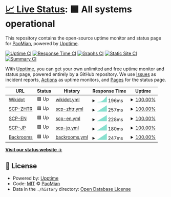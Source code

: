 # [📈 Live Status](https://PaoMian0806.github.io/Pao-Upptime-Test): <!--live status--> **🟩 All systems operational**

This repository contains the open-source uptime monitor and status page for [PaoMian](https://PaoMian0806.github.io/Pao-Upptime-Test), powered by [Upptime](https://github.com/upptime/upptime).

[![Uptime CI](https://github.com/PaoMian0806/Pao-Upptime-Test/workflows/Uptime%20CI/badge.svg)](https://github.com/PaoMian0806/Pao-Upptime-Test/actions?query=workflow%3A%22Uptime+CI%22)
[![Response Time CI](https://github.com/PaoMian0806/Pao-Upptime-Test/workflows/Response%20Time%20CI/badge.svg)](https://github.com/PaoMian0806/Pao-Upptime-Test/actions?query=workflow%3A%22Response+Time+CI%22)
[![Graphs CI](https://github.com/PaoMian0806/Pao-Upptime-Test/workflows/Graphs%20CI/badge.svg)](https://github.com/PaoMian0806/Pao-Upptime-Test/actions?query=workflow%3A%22Graphs+CI%22)
[![Static Site CI](https://github.com/PaoMian0806/Pao-Upptime-Test/workflows/Static%20Site%20CI/badge.svg)](https://github.com/PaoMian0806/Pao-Upptime-Test/actions?query=workflow%3A%22Static+Site+CI%22)
[![Summary CI](https://github.com/PaoMian0806/Pao-Upptime-Test/workflows/Summary%20CI/badge.svg)](https://github.com/PaoMian0806/Pao-Upptime-Test/actions?query=workflow%3A%22Summary+CI%22)

With [Upptime](https://upptime.js.org), you can get your own unlimited and free uptime monitor and status page, powered entirely by a GitHub repository. We use [Issues](https://github.com/PaoMian0806/Pao-Upptime-Test/issues) as incident reports, [Actions](https://github.com/PaoMian0806/Pao-Upptime-Test/actions) as uptime monitors, and [Pages](https://PaoMian0806.github.io/Pao-Upptime-Test) for the status page.

<!--start: status pages-->
<!-- This summary is generated by Upptime (https://github.com/upptime/upptime) -->
<!-- Do not edit this manually, your changes will be overwritten -->
<!-- prettier-ignore -->
| URL | Status | History | Response Time | Uptime |
| --- | ------ | ------- | ------------- | ------ |
| <img alt="" src="https://icons.duckduckgo.com/ip3/www.wikidot.com.ico" height="13"> [Wikidot](https://www.wikidot.com) | 🟩 Up | [wikidot.yml](https://github.com/PaoMian0806/Pao-Upptime-Test/commits/HEAD/history/wikidot.yml) | <details><summary><img alt="Response time graph" src="./graphs/wikidot/response-time-week.png" height="20"> 196ms</summary><br><a href="https://PaoMian0806.github.io/Pao-Upptime-Test/history/wikidot"><img alt="Response time 196" src="https://img.shields.io/endpoint?url=https%3A%2F%2Fraw.githubusercontent.com%2FPaoMian0806%2FPao-Upptime-Test%2FHEAD%2Fapi%2Fwikidot%2Fresponse-time.json"></a><br><a href="https://PaoMian0806.github.io/Pao-Upptime-Test/history/wikidot"><img alt="24-hour response time 196" src="https://img.shields.io/endpoint?url=https%3A%2F%2Fraw.githubusercontent.com%2FPaoMian0806%2FPao-Upptime-Test%2FHEAD%2Fapi%2Fwikidot%2Fresponse-time-day.json"></a><br><a href="https://PaoMian0806.github.io/Pao-Upptime-Test/history/wikidot"><img alt="7-day response time 196" src="https://img.shields.io/endpoint?url=https%3A%2F%2Fraw.githubusercontent.com%2FPaoMian0806%2FPao-Upptime-Test%2FHEAD%2Fapi%2Fwikidot%2Fresponse-time-week.json"></a><br><a href="https://PaoMian0806.github.io/Pao-Upptime-Test/history/wikidot"><img alt="30-day response time 196" src="https://img.shields.io/endpoint?url=https%3A%2F%2Fraw.githubusercontent.com%2FPaoMian0806%2FPao-Upptime-Test%2FHEAD%2Fapi%2Fwikidot%2Fresponse-time-month.json"></a><br><a href="https://PaoMian0806.github.io/Pao-Upptime-Test/history/wikidot"><img alt="1-year response time 196" src="https://img.shields.io/endpoint?url=https%3A%2F%2Fraw.githubusercontent.com%2FPaoMian0806%2FPao-Upptime-Test%2FHEAD%2Fapi%2Fwikidot%2Fresponse-time-year.json"></a></details> | <details><summary><a href="https://PaoMian0806.github.io/Pao-Upptime-Test/history/wikidot">100.00%</a></summary><a href="https://PaoMian0806.github.io/Pao-Upptime-Test/history/wikidot"><img alt="All-time uptime 100.00%" src="https://img.shields.io/endpoint?url=https%3A%2F%2Fraw.githubusercontent.com%2FPaoMian0806%2FPao-Upptime-Test%2FHEAD%2Fapi%2Fwikidot%2Fuptime.json"></a><br><a href="https://PaoMian0806.github.io/Pao-Upptime-Test/history/wikidot"><img alt="24-hour uptime 100.00%" src="https://img.shields.io/endpoint?url=https%3A%2F%2Fraw.githubusercontent.com%2FPaoMian0806%2FPao-Upptime-Test%2FHEAD%2Fapi%2Fwikidot%2Fuptime-day.json"></a><br><a href="https://PaoMian0806.github.io/Pao-Upptime-Test/history/wikidot"><img alt="7-day uptime 100.00%" src="https://img.shields.io/endpoint?url=https%3A%2F%2Fraw.githubusercontent.com%2FPaoMian0806%2FPao-Upptime-Test%2FHEAD%2Fapi%2Fwikidot%2Fuptime-week.json"></a><br><a href="https://PaoMian0806.github.io/Pao-Upptime-Test/history/wikidot"><img alt="30-day uptime 100.00%" src="https://img.shields.io/endpoint?url=https%3A%2F%2Fraw.githubusercontent.com%2FPaoMian0806%2FPao-Upptime-Test%2FHEAD%2Fapi%2Fwikidot%2Fuptime-month.json"></a><br><a href="https://PaoMian0806.github.io/Pao-Upptime-Test/history/wikidot"><img alt="1-year uptime 100.00%" src="https://img.shields.io/endpoint?url=https%3A%2F%2Fraw.githubusercontent.com%2FPaoMian0806%2FPao-Upptime-Test%2FHEAD%2Fapi%2Fwikidot%2Fuptime-year.json"></a></details>
| <img alt="" src="https://icons.duckduckgo.com/ip3/scp-zh-tr.wikidot.com.ico" height="13"> [SCP-ZHTR](http://scp-zh-tr.wikidot.com) | 🟩 Up | [scp-zhtr.yml](https://github.com/PaoMian0806/Pao-Upptime-Test/commits/HEAD/history/scp-zhtr.yml) | <details><summary><img alt="Response time graph" src="./graphs/scp-zhtr/response-time-week.png" height="20"> 257ms</summary><br><a href="https://PaoMian0806.github.io/Pao-Upptime-Test/history/scp-zhtr"><img alt="Response time 257" src="https://img.shields.io/endpoint?url=https%3A%2F%2Fraw.githubusercontent.com%2FPaoMian0806%2FPao-Upptime-Test%2FHEAD%2Fapi%2Fscp-zhtr%2Fresponse-time.json"></a><br><a href="https://PaoMian0806.github.io/Pao-Upptime-Test/history/scp-zhtr"><img alt="24-hour response time 257" src="https://img.shields.io/endpoint?url=https%3A%2F%2Fraw.githubusercontent.com%2FPaoMian0806%2FPao-Upptime-Test%2FHEAD%2Fapi%2Fscp-zhtr%2Fresponse-time-day.json"></a><br><a href="https://PaoMian0806.github.io/Pao-Upptime-Test/history/scp-zhtr"><img alt="7-day response time 257" src="https://img.shields.io/endpoint?url=https%3A%2F%2Fraw.githubusercontent.com%2FPaoMian0806%2FPao-Upptime-Test%2FHEAD%2Fapi%2Fscp-zhtr%2Fresponse-time-week.json"></a><br><a href="https://PaoMian0806.github.io/Pao-Upptime-Test/history/scp-zhtr"><img alt="30-day response time 257" src="https://img.shields.io/endpoint?url=https%3A%2F%2Fraw.githubusercontent.com%2FPaoMian0806%2FPao-Upptime-Test%2FHEAD%2Fapi%2Fscp-zhtr%2Fresponse-time-month.json"></a><br><a href="https://PaoMian0806.github.io/Pao-Upptime-Test/history/scp-zhtr"><img alt="1-year response time 257" src="https://img.shields.io/endpoint?url=https%3A%2F%2Fraw.githubusercontent.com%2FPaoMian0806%2FPao-Upptime-Test%2FHEAD%2Fapi%2Fscp-zhtr%2Fresponse-time-year.json"></a></details> | <details><summary><a href="https://PaoMian0806.github.io/Pao-Upptime-Test/history/scp-zhtr">100.00%</a></summary><a href="https://PaoMian0806.github.io/Pao-Upptime-Test/history/scp-zhtr"><img alt="All-time uptime 100.00%" src="https://img.shields.io/endpoint?url=https%3A%2F%2Fraw.githubusercontent.com%2FPaoMian0806%2FPao-Upptime-Test%2FHEAD%2Fapi%2Fscp-zhtr%2Fuptime.json"></a><br><a href="https://PaoMian0806.github.io/Pao-Upptime-Test/history/scp-zhtr"><img alt="24-hour uptime 100.00%" src="https://img.shields.io/endpoint?url=https%3A%2F%2Fraw.githubusercontent.com%2FPaoMian0806%2FPao-Upptime-Test%2FHEAD%2Fapi%2Fscp-zhtr%2Fuptime-day.json"></a><br><a href="https://PaoMian0806.github.io/Pao-Upptime-Test/history/scp-zhtr"><img alt="7-day uptime 100.00%" src="https://img.shields.io/endpoint?url=https%3A%2F%2Fraw.githubusercontent.com%2FPaoMian0806%2FPao-Upptime-Test%2FHEAD%2Fapi%2Fscp-zhtr%2Fuptime-week.json"></a><br><a href="https://PaoMian0806.github.io/Pao-Upptime-Test/history/scp-zhtr"><img alt="30-day uptime 100.00%" src="https://img.shields.io/endpoint?url=https%3A%2F%2Fraw.githubusercontent.com%2FPaoMian0806%2FPao-Upptime-Test%2FHEAD%2Fapi%2Fscp-zhtr%2Fuptime-month.json"></a><br><a href="https://PaoMian0806.github.io/Pao-Upptime-Test/history/scp-zhtr"><img alt="1-year uptime 100.00%" src="https://img.shields.io/endpoint?url=https%3A%2F%2Fraw.githubusercontent.com%2FPaoMian0806%2FPao-Upptime-Test%2FHEAD%2Fapi%2Fscp-zhtr%2Fuptime-year.json"></a></details>
| <img alt="" src="https://icons.duckduckgo.com/ip3/scp-wiki.wikidot.com.ico" height="13"> [SCP-EN](https://scp-wiki.wikidot.com) | 🟩 Up | [scp-en.yml](https://github.com/PaoMian0806/Pao-Upptime-Test/commits/HEAD/history/scp-en.yml) | <details><summary><img alt="Response time graph" src="./graphs/scp-en/response-time-week.png" height="20"> 228ms</summary><br><a href="https://PaoMian0806.github.io/Pao-Upptime-Test/history/scp-en"><img alt="Response time 228" src="https://img.shields.io/endpoint?url=https%3A%2F%2Fraw.githubusercontent.com%2FPaoMian0806%2FPao-Upptime-Test%2FHEAD%2Fapi%2Fscp-en%2Fresponse-time.json"></a><br><a href="https://PaoMian0806.github.io/Pao-Upptime-Test/history/scp-en"><img alt="24-hour response time 228" src="https://img.shields.io/endpoint?url=https%3A%2F%2Fraw.githubusercontent.com%2FPaoMian0806%2FPao-Upptime-Test%2FHEAD%2Fapi%2Fscp-en%2Fresponse-time-day.json"></a><br><a href="https://PaoMian0806.github.io/Pao-Upptime-Test/history/scp-en"><img alt="7-day response time 228" src="https://img.shields.io/endpoint?url=https%3A%2F%2Fraw.githubusercontent.com%2FPaoMian0806%2FPao-Upptime-Test%2FHEAD%2Fapi%2Fscp-en%2Fresponse-time-week.json"></a><br><a href="https://PaoMian0806.github.io/Pao-Upptime-Test/history/scp-en"><img alt="30-day response time 228" src="https://img.shields.io/endpoint?url=https%3A%2F%2Fraw.githubusercontent.com%2FPaoMian0806%2FPao-Upptime-Test%2FHEAD%2Fapi%2Fscp-en%2Fresponse-time-month.json"></a><br><a href="https://PaoMian0806.github.io/Pao-Upptime-Test/history/scp-en"><img alt="1-year response time 228" src="https://img.shields.io/endpoint?url=https%3A%2F%2Fraw.githubusercontent.com%2FPaoMian0806%2FPao-Upptime-Test%2FHEAD%2Fapi%2Fscp-en%2Fresponse-time-year.json"></a></details> | <details><summary><a href="https://PaoMian0806.github.io/Pao-Upptime-Test/history/scp-en">100.00%</a></summary><a href="https://PaoMian0806.github.io/Pao-Upptime-Test/history/scp-en"><img alt="All-time uptime 100.00%" src="https://img.shields.io/endpoint?url=https%3A%2F%2Fraw.githubusercontent.com%2FPaoMian0806%2FPao-Upptime-Test%2FHEAD%2Fapi%2Fscp-en%2Fuptime.json"></a><br><a href="https://PaoMian0806.github.io/Pao-Upptime-Test/history/scp-en"><img alt="24-hour uptime 100.00%" src="https://img.shields.io/endpoint?url=https%3A%2F%2Fraw.githubusercontent.com%2FPaoMian0806%2FPao-Upptime-Test%2FHEAD%2Fapi%2Fscp-en%2Fuptime-day.json"></a><br><a href="https://PaoMian0806.github.io/Pao-Upptime-Test/history/scp-en"><img alt="7-day uptime 100.00%" src="https://img.shields.io/endpoint?url=https%3A%2F%2Fraw.githubusercontent.com%2FPaoMian0806%2FPao-Upptime-Test%2FHEAD%2Fapi%2Fscp-en%2Fuptime-week.json"></a><br><a href="https://PaoMian0806.github.io/Pao-Upptime-Test/history/scp-en"><img alt="30-day uptime 100.00%" src="https://img.shields.io/endpoint?url=https%3A%2F%2Fraw.githubusercontent.com%2FPaoMian0806%2FPao-Upptime-Test%2FHEAD%2Fapi%2Fscp-en%2Fuptime-month.json"></a><br><a href="https://PaoMian0806.github.io/Pao-Upptime-Test/history/scp-en"><img alt="1-year uptime 100.00%" src="https://img.shields.io/endpoint?url=https%3A%2F%2Fraw.githubusercontent.com%2FPaoMian0806%2FPao-Upptime-Test%2FHEAD%2Fapi%2Fscp-en%2Fuptime-year.json"></a></details>
| <img alt="" src="https://icons.duckduckgo.com/ip3/scp-jp.wikidot.com.ico" height="13"> [SCP-JP](http://scp-jp.wikidot.com) | 🟩 Up | [scp-jp.yml](https://github.com/PaoMian0806/Pao-Upptime-Test/commits/HEAD/history/scp-jp.yml) | <details><summary><img alt="Response time graph" src="./graphs/scp-jp/response-time-week.png" height="20"> 180ms</summary><br><a href="https://PaoMian0806.github.io/Pao-Upptime-Test/history/scp-jp"><img alt="Response time 180" src="https://img.shields.io/endpoint?url=https%3A%2F%2Fraw.githubusercontent.com%2FPaoMian0806%2FPao-Upptime-Test%2FHEAD%2Fapi%2Fscp-jp%2Fresponse-time.json"></a><br><a href="https://PaoMian0806.github.io/Pao-Upptime-Test/history/scp-jp"><img alt="24-hour response time 180" src="https://img.shields.io/endpoint?url=https%3A%2F%2Fraw.githubusercontent.com%2FPaoMian0806%2FPao-Upptime-Test%2FHEAD%2Fapi%2Fscp-jp%2Fresponse-time-day.json"></a><br><a href="https://PaoMian0806.github.io/Pao-Upptime-Test/history/scp-jp"><img alt="7-day response time 180" src="https://img.shields.io/endpoint?url=https%3A%2F%2Fraw.githubusercontent.com%2FPaoMian0806%2FPao-Upptime-Test%2FHEAD%2Fapi%2Fscp-jp%2Fresponse-time-week.json"></a><br><a href="https://PaoMian0806.github.io/Pao-Upptime-Test/history/scp-jp"><img alt="30-day response time 180" src="https://img.shields.io/endpoint?url=https%3A%2F%2Fraw.githubusercontent.com%2FPaoMian0806%2FPao-Upptime-Test%2FHEAD%2Fapi%2Fscp-jp%2Fresponse-time-month.json"></a><br><a href="https://PaoMian0806.github.io/Pao-Upptime-Test/history/scp-jp"><img alt="1-year response time 180" src="https://img.shields.io/endpoint?url=https%3A%2F%2Fraw.githubusercontent.com%2FPaoMian0806%2FPao-Upptime-Test%2FHEAD%2Fapi%2Fscp-jp%2Fresponse-time-year.json"></a></details> | <details><summary><a href="https://PaoMian0806.github.io/Pao-Upptime-Test/history/scp-jp">100.00%</a></summary><a href="https://PaoMian0806.github.io/Pao-Upptime-Test/history/scp-jp"><img alt="All-time uptime 100.00%" src="https://img.shields.io/endpoint?url=https%3A%2F%2Fraw.githubusercontent.com%2FPaoMian0806%2FPao-Upptime-Test%2FHEAD%2Fapi%2Fscp-jp%2Fuptime.json"></a><br><a href="https://PaoMian0806.github.io/Pao-Upptime-Test/history/scp-jp"><img alt="24-hour uptime 100.00%" src="https://img.shields.io/endpoint?url=https%3A%2F%2Fraw.githubusercontent.com%2FPaoMian0806%2FPao-Upptime-Test%2FHEAD%2Fapi%2Fscp-jp%2Fuptime-day.json"></a><br><a href="https://PaoMian0806.github.io/Pao-Upptime-Test/history/scp-jp"><img alt="7-day uptime 100.00%" src="https://img.shields.io/endpoint?url=https%3A%2F%2Fraw.githubusercontent.com%2FPaoMian0806%2FPao-Upptime-Test%2FHEAD%2Fapi%2Fscp-jp%2Fuptime-week.json"></a><br><a href="https://PaoMian0806.github.io/Pao-Upptime-Test/history/scp-jp"><img alt="30-day uptime 100.00%" src="https://img.shields.io/endpoint?url=https%3A%2F%2Fraw.githubusercontent.com%2FPaoMian0806%2FPao-Upptime-Test%2FHEAD%2Fapi%2Fscp-jp%2Fuptime-month.json"></a><br><a href="https://PaoMian0806.github.io/Pao-Upptime-Test/history/scp-jp"><img alt="1-year uptime 100.00%" src="https://img.shields.io/endpoint?url=https%3A%2F%2Fraw.githubusercontent.com%2FPaoMian0806%2FPao-Upptime-Test%2FHEAD%2Fapi%2Fscp-jp%2Fuptime-year.json"></a></details>
| <img alt="" src="https://icons.duckduckgo.com/ip3/backrooms-wiki.wikidot.com.ico" height="13"> [Backrooms](http://backrooms-wiki.wikidot.com) | 🟩 Up | [backrooms.yml](https://github.com/PaoMian0806/Pao-Upptime-Test/commits/HEAD/history/backrooms.yml) | <details><summary><img alt="Response time graph" src="./graphs/backrooms/response-time-week.png" height="20"> 247ms</summary><br><a href="https://PaoMian0806.github.io/Pao-Upptime-Test/history/backrooms"><img alt="Response time 247" src="https://img.shields.io/endpoint?url=https%3A%2F%2Fraw.githubusercontent.com%2FPaoMian0806%2FPao-Upptime-Test%2FHEAD%2Fapi%2Fbackrooms%2Fresponse-time.json"></a><br><a href="https://PaoMian0806.github.io/Pao-Upptime-Test/history/backrooms"><img alt="24-hour response time 247" src="https://img.shields.io/endpoint?url=https%3A%2F%2Fraw.githubusercontent.com%2FPaoMian0806%2FPao-Upptime-Test%2FHEAD%2Fapi%2Fbackrooms%2Fresponse-time-day.json"></a><br><a href="https://PaoMian0806.github.io/Pao-Upptime-Test/history/backrooms"><img alt="7-day response time 247" src="https://img.shields.io/endpoint?url=https%3A%2F%2Fraw.githubusercontent.com%2FPaoMian0806%2FPao-Upptime-Test%2FHEAD%2Fapi%2Fbackrooms%2Fresponse-time-week.json"></a><br><a href="https://PaoMian0806.github.io/Pao-Upptime-Test/history/backrooms"><img alt="30-day response time 247" src="https://img.shields.io/endpoint?url=https%3A%2F%2Fraw.githubusercontent.com%2FPaoMian0806%2FPao-Upptime-Test%2FHEAD%2Fapi%2Fbackrooms%2Fresponse-time-month.json"></a><br><a href="https://PaoMian0806.github.io/Pao-Upptime-Test/history/backrooms"><img alt="1-year response time 247" src="https://img.shields.io/endpoint?url=https%3A%2F%2Fraw.githubusercontent.com%2FPaoMian0806%2FPao-Upptime-Test%2FHEAD%2Fapi%2Fbackrooms%2Fresponse-time-year.json"></a></details> | <details><summary><a href="https://PaoMian0806.github.io/Pao-Upptime-Test/history/backrooms">100.00%</a></summary><a href="https://PaoMian0806.github.io/Pao-Upptime-Test/history/backrooms"><img alt="All-time uptime 100.00%" src="https://img.shields.io/endpoint?url=https%3A%2F%2Fraw.githubusercontent.com%2FPaoMian0806%2FPao-Upptime-Test%2FHEAD%2Fapi%2Fbackrooms%2Fuptime.json"></a><br><a href="https://PaoMian0806.github.io/Pao-Upptime-Test/history/backrooms"><img alt="24-hour uptime 100.00%" src="https://img.shields.io/endpoint?url=https%3A%2F%2Fraw.githubusercontent.com%2FPaoMian0806%2FPao-Upptime-Test%2FHEAD%2Fapi%2Fbackrooms%2Fuptime-day.json"></a><br><a href="https://PaoMian0806.github.io/Pao-Upptime-Test/history/backrooms"><img alt="7-day uptime 100.00%" src="https://img.shields.io/endpoint?url=https%3A%2F%2Fraw.githubusercontent.com%2FPaoMian0806%2FPao-Upptime-Test%2FHEAD%2Fapi%2Fbackrooms%2Fuptime-week.json"></a><br><a href="https://PaoMian0806.github.io/Pao-Upptime-Test/history/backrooms"><img alt="30-day uptime 100.00%" src="https://img.shields.io/endpoint?url=https%3A%2F%2Fraw.githubusercontent.com%2FPaoMian0806%2FPao-Upptime-Test%2FHEAD%2Fapi%2Fbackrooms%2Fuptime-month.json"></a><br><a href="https://PaoMian0806.github.io/Pao-Upptime-Test/history/backrooms"><img alt="1-year uptime 100.00%" src="https://img.shields.io/endpoint?url=https%3A%2F%2Fraw.githubusercontent.com%2FPaoMian0806%2FPao-Upptime-Test%2FHEAD%2Fapi%2Fbackrooms%2Fuptime-year.json"></a></details>

<!--end: status pages-->

[**Visit our status website →**](https://PaoMian0806.github.io/Pao-Upptime-Test)

## 📄 License

- Powered by: [Upptime](https://github.com/upptime/upptime)
- Code: [MIT](./LICENSE) © [PaoMian](https://PaoMian0806.github.io/Pao-Upptime-Test)
- Data in the `./history` directory: [Open Database License](https://opendatacommons.org/licenses/odbl/1-0/)
